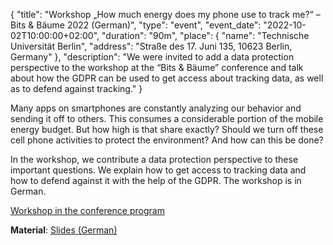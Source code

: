 {
    "title": "Workshop „How much energy does my phone use to track me?“ – Bits & Bäume 2022 (German)",
    "type": "event",
    "event_date": "2022-10-02T10:00:00+02:00",
    "duration": "90m",
    "place": {
        "name": "Technische Universität Berlin",
        "address": "Straße des 17. Juni 135, 10623 Berlin, Germany"
    },
    "description": "We were invited to add a data protection perspective to the workshop at the “Bits & Bäume” conference and talk about how the GDPR can be used to get access about tracking data, as well as to defend against tracking."
}

Many apps on smartphones are constantly analyzing our behavior and sending it off to others. This consumes a considerable portion of the mobile energy budget. But how high is that share exactly? Should we turn off these cell phone activities to protect the environment? And how can this be done?

In the workshop, we contribute a data protection perspective to these important questions. We explain how to get access to tracking data and how to defend against it with the help of the GDPR. The workshop is in German.

[Workshop in the conference program](https://fahrplan22.bits-und-baeume.org/bitsundbaeume/talk/CGDAWX/)

**Material**: [Slides (German)](https://static.dacdn.de/talks/slides/2022-10-02-bits-und-baeume.pdf)
